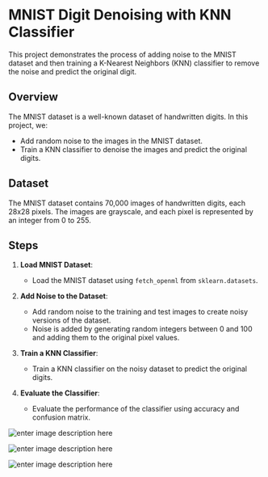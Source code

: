 ﻿
# MNIST Digit Denoising with KNN Classifier

This project demonstrates the process of adding noise to the MNIST dataset and then training a K-Nearest Neighbors (KNN) classifier to remove the noise and predict the original digit.

## Overview

The MNIST dataset is a well-known dataset of handwritten digits. In this project, we:
- Add random noise to the images in the MNIST dataset.
- Train a KNN classifier to denoise the images and predict the original digits.

## Dataset

The MNIST dataset contains 70,000 images of handwritten digits, each 28x28 pixels. The images are grayscale, and each pixel is represented by an integer from 0 to 255.

## Steps

1. **Load MNIST Dataset**:
   - Load the MNIST dataset using `fetch_openml` from `sklearn.datasets`.

2. **Add Noise to the Dataset**:
   - Add random noise to the training and test images to create noisy versions of the dataset.
   - Noise is added by generating random integers between 0 and 100 and adding them to the original pixel values.

3. **Train a KNN Classifier**:
   - Train a KNN classifier on the noisy dataset to predict the original digits.

4. **Evaluate the Classifier**:
   - Evaluate the performance of the classifier using accuracy and confusion matrix.

![enter image description here](https://i.ibb.co/jJG799z/Screenshot-2024-06-04-at-9-31-44-PM.png)

![enter image description here](https://i.ibb.co/B3972K0/Screenshot-2024-06-04-at-9-31-55-PM.png)



![enter image description here](https://i.ibb.co/WBDjzzM/Screenshot-2024-06-04-at-9-32-06-PM.png)
